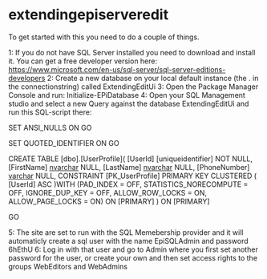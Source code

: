 # extendingepiserveredit

To get started with this you need to do a couple of things.

1: If you do not have SQL Server installed you need to download and install it. You can get a free developer version here: https://www.microsoft.com/en-us/sql-server/sql-server-editions-developers
2: Create a new database on your local default instance (the . in the connectionstring) called ExtendingEditUi
3: Open the Package Manager Console and run: Initialize-EPiDatabase
4: Open your SQL Management studio and select a new Query against the database ExtendingEditUi and run this SQL-script there:

SET ANSI_NULLS ON
GO

SET QUOTED_IDENTIFIER ON
GO

CREATE TABLE [dbo].[UserProfile](
	[UserId] [uniqueidentifier] NOT NULL,
	[FirstName] [nvarchar](200) NULL,
	[LastName] [nvarchar](200) NULL,
	[PhoneNumber] [varchar](50) NULL,
 CONSTRAINT [PK_UserProfile] PRIMARY KEY CLUSTERED 
(
	[UserId] ASC
)WITH (PAD_INDEX = OFF, STATISTICS_NORECOMPUTE = OFF, IGNORE_DUP_KEY = OFF, ALLOW_ROW_LOCKS = ON, ALLOW_PAGE_LOCKS = ON) ON [PRIMARY]
) ON [PRIMARY]

GO

5: The site are set to run with the SQL Memebership provider and it will automaticly create a sql user with the name EpiSQLAdmin and password 6hEthU
6: Log in with that user and go to Admin where you first set another password for the user, or create your own and then set access rights to the groups WebEditors and WebAdmins
